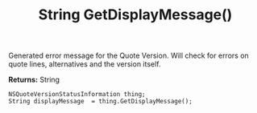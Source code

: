﻿---
uid: crmscript_ref_NSQuoteVersionStatusInformation_GetDisplayMessage
title: String GetDisplayMessage()
intellisense: NSQuoteVersionStatusInformation.GetDisplayMessage
keywords: NSQuoteVersionStatusInformation, GetDisplayMessage
so.topic: reference
---

Generated error message for the Quote Version. Will check for errors on quote lines, alternatives and the version itself.

**Returns:** String


```crmscript
NSQuoteVersionStatusInformation thing;
String displayMessage  = thing.GetDisplayMessage();
```


